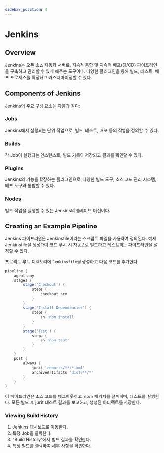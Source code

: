 ```yaml
---
sidebar_position: 4
---
```


# Jenkins

## Overview
Jenkins는 오픈 소스 자동화 서버로, 지속적 통합 및 지속적 배포(CI/CD) 파이프라인을 구축하고 관리할 수 있게 해주는 도구이다. 다양한 플러그인을 통해 빌드, 테스트, 배포 프로세스를 확장하고 커스터마이징할 수 있다.

## Components of Jenkins
Jenkins의 주요 구성 요소는 다음과 같다:

### Jobs
Jenkins에서 실행되는 단위 작업으로, 빌드, 테스트, 배포 등의 작업을 정의할 수 있다.

### Builds
각 Job이 실행되는 인스턴스로, 빌드 기록이 저장되고 결과를 확인할 수 있다.

### Plugins
Jenkins의 기능을 확장하는 플러그인으로, 다양한 빌드 도구, 소스 코드 관리 시스템, 배포 도구와 통합할 수 있다.

### Nodes
빌드 작업을 실행할 수 있는 Jenkins의 슬레이브 머신이다.

## Creating an Example Pipeline
Jenkins 파이프라인은 Jenkinsfile이라는 스크립트 파일을 사용하여 정의된다. 예제 Jenkinsfile을 생성하여 코드 푸시 시 자동으로 빌드하고 테스트하는 파이프라인을 설정할 수 있다.

프로젝트 루트 디렉토리에 `Jenkinsfile`을 생성하고 다음 코드를 추가한다:

```groovy
pipeline {
    agent any
    stages {
        stage('Checkout') {
            steps {
                checkout scm
            }
        }
        stage('Install Dependencies') {
            steps {
                sh 'npm install'
            }
        }
        stage('Test') {
            steps {
                sh 'npm test'
            }
        }
    }
    post {
        always {
            junit 'reports/**/*.xml'
            archiveArtifacts 'dist/**/*'
        }
    }
}
```

이 파이프라인은 소스 코드를 체크아웃하고, npm 패키지를 설치하며, 테스트를 실행한다. 모든 빌드 후 junit 테스트 결과를 보고하고, 생성된 아티팩트를 저장한다.

### Viewing Build History
1. Jenkins 대시보드로 이동한다.
2. 특정 Job을 클릭한다.
3. "Build History"에서 빌드 결과를 확인한다.
4. 특정 빌드를 클릭하여 세부 사항을 확인한다.